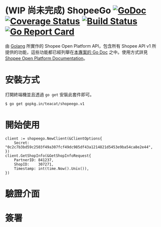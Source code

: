 # (WIP 尚未完成) ShopeeGo [![GoDoc](https://godoc.org/github.com/teacat/shopeego?status.svg)](https://godoc.org/github.com/teacat/shopeego) [![Coverage Status](https://coveralls.io/repos/github/teacat/shopeego/badge.svg?branch=master)](https://coveralls.io/github/teacat/shopeego?branch=master) [![Build Status](https://travis-ci.org/teacat/shopeego.svg?branch=master)](https://travis-ci.org/teacat/shopeego) [![Go Report Card](https://goreportcard.com/badge/github.com/teacat/rushia)](https://goreportcard.com/report/github.com/teacat/shopeego)

由 [Golang](https://golang.org/) 所實作的 Shopee Open Platform API，包含所有 Shopee API v1 所提供的功能，這些功能都已經列舉在[本專案的 Go Doc](https://godoc.org/github.com/teacat/shopeego) 之中。使用方式詳見 [Shopee Open Platform Documentation](https://open.shopee.com/documents)。

# 安裝方式

打開終端機並且透過 `go get` 安裝此套件即可。

```bash
$ go get gopkg.in/teacat/shopeego.v1
```

# 開始使用

```golang
client := shopeego.NewClient(&ClientOptions{
	Secret: "0c2c7b3bd59c2503f49a307fcf49dc985df43a1214821d5453e9ba54ca8e2e44",
})
client.GetShopInfo(&GetShopInfoRequest{
	PartnerID: 841237,
	ShopID:    307271,
	Timestamp: int(time.Now().Unix()),
})
```

# 驗證介面

# 簽署
